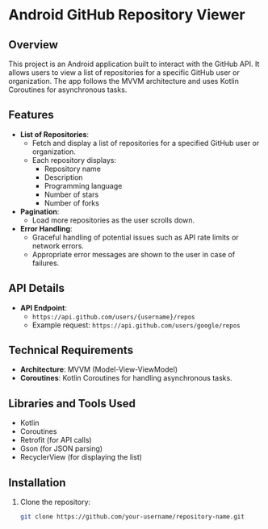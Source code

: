 # Android GitHub Repository Viewer

## Overview
This project is an Android application built to interact with the GitHub API. It allows users to view a list of repositories for a specific GitHub user or organization. The app follows the MVVM architecture and uses Kotlin Coroutines for asynchronous tasks.

## Features
- **List of Repositories**: 
    - Fetch and display a list of repositories for a specified GitHub user or organization.
    - Each repository displays:
      - Repository name
      - Description
      - Programming language
      - Number of stars
      - Number of forks
- **Pagination**: 
    - Load more repositories as the user scrolls down.
- **Error Handling**:
    - Graceful handling of potential issues such as API rate limits or network errors.
    - Appropriate error messages are shown to the user in case of failures.

## API Details
- **API Endpoint**: 
    - `https://api.github.com/users/{username}/repos`
    - Example request: `https://api.github.com/users/google/repos`
  
## Technical Requirements
- **Architecture**: MVVM (Model-View-ViewModel)
- **Coroutines**: Kotlin Coroutines for handling asynchronous tasks.
  
## Libraries and Tools Used
- Kotlin
- Coroutines
- Retrofit (for API calls)
- Gson (for JSON parsing)
- RecyclerView (for displaying the list)
  
## Installation
1. Clone the repository:
   ```bash
   git clone https://github.com/your-username/repository-name.git
